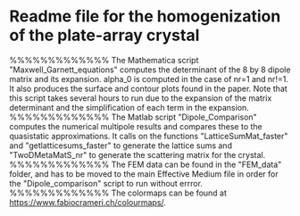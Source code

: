 # Readme file for the homogenization of the plate-array crystal

%%%%%%%%%%%%%
The Mathematica script "Maxwell_Garnett_equations" computes the determinant of the 8 by 8 dipole matrix and its expansion. 
alpha_0 is computed in the case of nr=1 and nr!=1. It also produces the surface and contour plots found in the paper. 
Note that this script takes several hours to run due to the expansion of the matrix determinant and the simplification of each term in the expansion.
%%%%%%%%%%%%%
The Matlab script "Dipole_Comparison" computes the numerical multipole results and compares these to the quasistatic approximations. 
It calls on the functions "LatticeSumMat_faster" and "getlatticesums_faster" to generate the lattice sums and "TwoDMetaMatS_nr" to generate 
the scattering matrix for the crystal.
%%%%%%%%%%%%%
The FEM data can be found in the "FEM_data" folder, and has to be moved to the main Effective Medium file in order for the "Dipole_comparison" 
script to run without errror. 
%%%%%%%%%%%%%
The colormaps can be found at https://www.fabiocrameri.ch/colourmaps/.